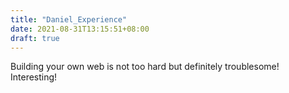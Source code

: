 ```yaml
---
title: "Daniel_Experience"
date: 2021-08-31T13:15:51+08:00
draft: true
---
```


Building your own web is not too hard but definitely troublesome!
Interesting!
